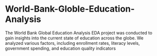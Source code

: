 # World-Bank-Globle-Education-Analysis
The World Bank Global Education Analysis EDA project was conducted to gain insights into the current state of education across the globe. We analyzed various factors, including enrollment rates, literacy levels, government spending, and education quality indicators

